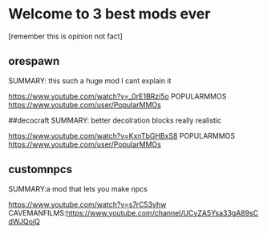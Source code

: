 # Welcome to 3 best mods ever 
[remember this is opinion not fact]

## orespawn
SUMMARY: this such a huge mod I cant explain it

https://www.youtube.com/watch?v=_0rE1BRzi5o 
POPULARMMOS https://www.youtube.com/user/PopularMMOs

##decocraft
SUMMARY: better decolration blocks really realistic

https://www.youtube.com/watch?v=KxnTbGHBxS8
POPULARMMOS https://www.youtube.com/user/PopularMMOs

## customnpcs
SUMMARY:a mod that lets you make npcs

https://www.youtube.com/watch?v=s7rC53vhw
CAVEMANFILMS:https://www.youtube.com/channel/UCyZA5Ysa33gA89sCdWJQojQ

